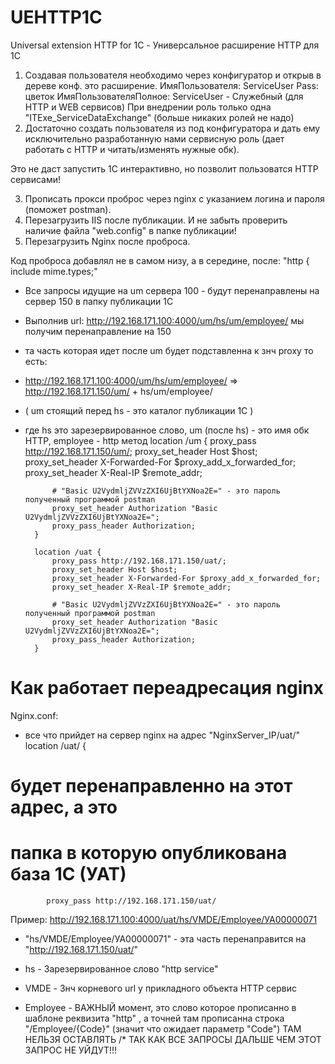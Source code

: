 # UEHTTP1C
Universal extension HTTP for 1C - Универсальное расширение HTTP для 1С

1. Создавая пользователя необходимо через конфигуратор и открыв в дереве конф. это расширение.
ИмяПользователя: ServiceUser Pass: цветок ИмяПользователяПолное: ServiceUser - Служебный (для HTTP и WEB сервисов)
При внедрении роль только одна "ITExe_ServiceDataExchange" (больше никаких ролей не надо)
2. Достаточно создать пользователя из под конфигуратора и дать ему исключительно
разработанную нами сервисную роль (дает работать с HTTP и читать/изменять нужные обк).

Это не даст запустить 1С интерактивно, но позволит пользоватся HTTP сервисами!

3. Прописать прокси проброс через nginx с указанием логина и пароля (поможет postman).
4. Перезагрузить IIS после публикации. И не забыть проверить наличие файла "web.config"
в папке публикации!
5. Перезагрузить Nginx после проброса.

Код проброса добавлял не в самом низу, а в середине, после:
"http {
    include       mime.types;"

* Все запросы идущие на um сервера 100 - будут перенаправлены на сервер 150 в папку публикации 1С
* Выполнив url: http://192.168.171.100:4000/um/hs/um/employee/ мы получим перенаправление на 150
* та часть которая идет после um будет подставленна к знч proxy то есть:
* http://192.168.171.100:4000/um/hs/um/employee/ => http://192.168.171.150/um/ + hs/um/employee/
* ( um стоящий перед hs - это каталог публикации 1C )
* где hs это зарезервированное слово, um (после hs) - это имя обк HTTP, employee - http метод
        location /um {
            proxy_pass http://192.168.171.150/um/;
            proxy_set_header Host $host;
            proxy_set_header X-Forwarded-For $proxy_add_x_forwarded_for;
            proxy_set_header X-Real-IP $remote_addr;
            
            # "Basic U2VydmljZVVzZXI6UjBtYXNoa2E=" - это пароль полученный программой postman
            proxy_set_header Authorization "Basic U2VydmljZVVzZXI6UjBtYXNoa2E=";
            proxy_pass_header Authorization;
        }

        location /uat {
            proxy_pass http://192.168.171.150/uat/;
            proxy_set_header Host $host;
            proxy_set_header X-Forwarded-For $proxy_add_x_forwarded_for;
            proxy_set_header X-Real-IP $remote_addr;
            
            # "Basic U2VydmljZVVzZXI6UjBtYXNoa2E=" - это пароль полученный программой postman
            proxy_set_header Authorization "Basic U2VydmljZVVzZXI6UjBtYXNoa2E=";
            proxy_pass_header Authorization;
        }
        
        
        
# Как работает переадресация nginx

Nginx.conf:
* все что прийдет на сервер nginx на адрес "NginxServer_IP/uat/"
location /uat/ {

# будет перенаправленно на этот адрес, а это
# папка в которую опубликована база 1С (УАТ)
            proxy_pass http://192.168.171.150/uat/


Пример:
http://192.168.171.100:4000/uat/hs/VMDE/Employee/УА00000071

* "hs/VMDE/Employee/УА00000071" - эта часть перенаправится на "http://192.168.171.150/uat/"

* hs 		- Зарезервированное слово "http service"
* VMDE		- Знч корневого url у прикладного объекта HTTP сервис
* Employee	- ВАЖНЫЙ момент, это слово которое прописанно в шаблоне реквизита "http"
, а точней там прописанна строка "/Employee/{Code}" (значит что ожидает параметр "Code")
ТАМ НЕЛЬЗЯ ОСТАВЛЯТЬ /* ТАК КАК ВСЕ ЗАПРОСЫ ДАЛЬШЕ ЧЕМ ЭТОТ ЗАПРОС НЕ УЙДУТ!!!
